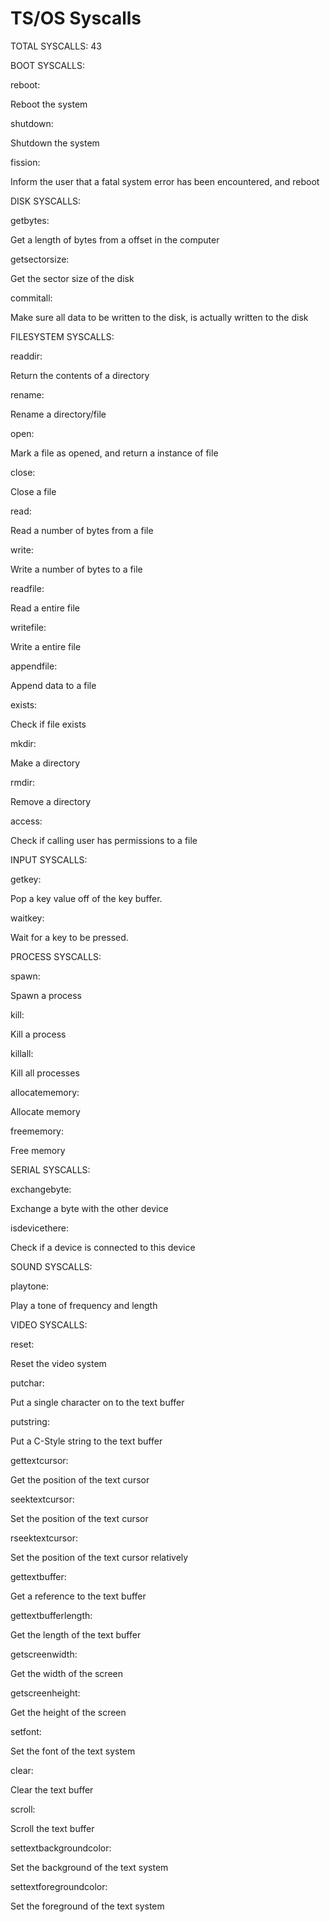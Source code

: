 # TS/OS Syscalls

TOTAL SYSCALLS: 43

BOOT SYSCALLS:

 reboot:

  Reboot the system

 shutdown:

  Shutdown the system

 fission:

  Inform the user that a fatal system error has been encountered, and reboot

DISK SYSCALLS:

 getbytes:

  Get a length of bytes from a offset in the computer

 getsectorsize:

  Get the sector size of the disk

 commitall:

  Make sure all data to be written to the disk, is actually written to the disk

FILESYSTEM SYSCALLS:

 readdir:

  Return the contents of a directory

 rename:

  Rename a directory/file

 open:

  Mark a file as opened, and return a instance of file

 close:

  Close a file

 read:

  Read a number of bytes from a file

 write:

  Write a number of bytes to a file

 readfile:

  Read a entire file

 writefile:

  Write a entire file

 appendfile:

  Append data to a file

 exists:

  Check if file exists

 mkdir:

  Make a directory

 rmdir:

  Remove a directory

 access:

  Check if calling user has permissions to a file

INPUT SYSCALLS:

 getkey:

  Pop a key value off of the key buffer.

 waitkey:

  Wait for a key to be pressed.

PROCESS SYSCALLS:

 spawn:

  Spawn a process

 kill:

  Kill a process

 killall:

  Kill all processes

 allocatememory:

  Allocate memory

 freememory:
  
  Free memory

SERIAL SYSCALLS:

 exchangebyte:

  Exchange a byte with the other device

 isdevicethere:

  Check if a device is connected to this device

SOUND SYSCALLS:

 playtone:

  Play a tone of frequency and length

VIDEO SYSCALLS:

 reset:

  Reset the video system

 putchar:

  Put a single character on to the text buffer

 putstring:

  Put a C-Style string to the text buffer

 gettextcursor:

  Get the position of the text cursor

 seektextcursor:

  Set the position of the text cursor

 rseektextcursor:

  Set the position of the text cursor relatively

 gettextbuffer:

  Get a reference to the text buffer

 gettextbufferlength:

  Get the length of the text buffer

 getscreenwidth:

  Get the width of the screen

 getscreenheight:

  Get the height of the screen

 setfont:

  Set the font of the text system

 clear:

  Clear the text buffer

 scroll:

  Scroll the text buffer  

 settextbackgroundcolor:

  Set the background of the text system

 settextforegroundcolor:

  Set the foreground of the text system
